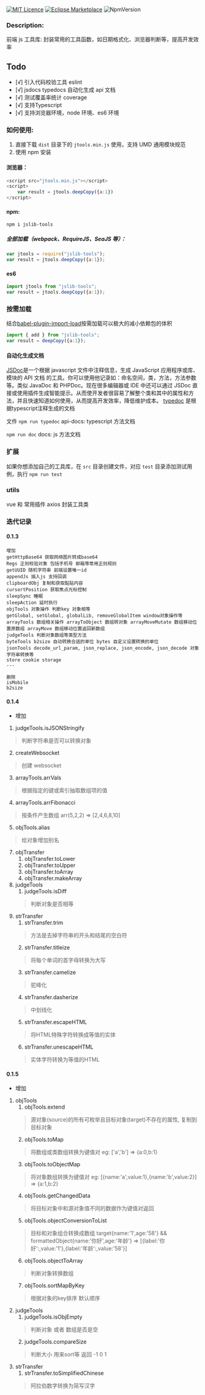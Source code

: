<!--
 * @Author: zhangyu
 * @Email: zhangdulin@outlook.com
 * @Date: 2021-06-08 11:30:40
 * @LastEditors: zhangyu
 * @LastEditTime: 2021-08-25 20:34:19
 * @Description:
-->

[![MIT Licence](https://badges.frapsoft.com/os/mit/mit.svg?v=103)](https://opensource.org/licenses/mit-license.php)
[![Eclipse Marketplace](https://img.shields.io/eclipse-marketplace/dt/notepad4e.svg)](https://www.npmjs.com/package/jslib-tools)
![NpmVersion](https://img.shields.io/npm/v/npm.svg)

### Description:

前端 js 工具库: 封装常用的工具函数，如日期格式化、浏览器判断等，提高开发效率

## Todo

- [√] 引入代码校验工具 eslint
- [√] jsdocs typedocs 自动化生成 api 文档
- [√] 测试覆盖率统计 coverage
- [√] 支持Typescript
- [√] 支持浏览器环境，node 环境、es6 环境

### 如何使用:

1. 直接下载 `dist` 目录下的 `jtools.min.js` 使用，支持 UMD 通用模块规范
2. 使用 npm 安装

#### 浏览器：

```js
<script src="jtools.min.js"></script>
<script>
    var result = jtools.deepCopy({a:1})
</script>
```

#### npm:

`npm i jslib-tools`

##### 全部加载（webpack、RequireJS、SeaJS 等）：

```js
var jtools = require("jslib-tools");
var result = jtools.deepCopy({a:1});
```

#### es6

```js
import jtools from "jslib-tools";
var result = jtools.deepCopy({a:1});
```

### 按需加载

结合[babel-plugin-import-load](https://github.com/Pasoul/babel-plugin-import-load)按需加载可以极大的减小依赖包的体积

```js
import { add } from "jslib-tools";
var result = deepCopy({a:1});
```

#### 自动化生成文档

[JSDoc](http://www.css88.com/doc/jsdoc/about-configuring-jsdoc.html)是一个根据 javascript 文件中注释信息，生成 JavaScript 应用程序或库、模块的 API 文档 的工具。你可以使用他记录如：命名空间，类，方法，方法参数等。类似 JavaDoc 和 PHPDoc。现在很多编辑器或 IDE 中还可以通过 JSDoc 直接或使用插件生成智能提示。从而使开发者很容易了解整个类和其中的属性和方法，并且快速知道如何使用，从而提高开发效率，降低维护成本。
[typedoc](https://typedoc.org/) 是根据typescript注释生成的文档

文件
`npm run typedoc`
api-docs: typescript 方法文档

`npm run doc`
docs: js 方法文档


### 扩展

如果你想添加自己的工具库，在 `src` 目录创建文件，对应 `test` 目录添加测试用例，执行 `npm run test`

### utils 
vue 和 常用插件 axios 封装工具类

### 迭代记录


#### 0.1.3
```
增加 
getHttpBase64 获取网络图片转成base64
Regs 正则校验对象 包括手机号 邮箱等常用正则规则
getUUID 随机字符串 前端设置唯一id
appendJs 插入js 支持回调
clipboardObj 复制和获取黏贴内容
cursortPosition 获取焦点光标控制
sleepSync 睡眠
sleepAction 延时执行
objTools 对象操作 判断key 对象相等
getGlobal, setGlobal, globalLib, removeGlobalItem window对象操作等
arrayTools 数组相关操作 arrayToObject 数组转对象 arrayMoveMutate 数组移动位置原数组 arrayMove 数组移动位置返回新数组
judgeTools 判断对象数组等类型方法
byteTools b2size 自动转换合适的单位 bytes 自定义设置转换的单位
jsonTools decode_url_param, json_replace, json_encode, json_decode 对象字符串转换等
store cookie storage
---

删除
isMobile
b2size
```

#### 0.1.4
- 增加 
1. judgeTools.isJSONStringify 
> 判断字符串是否可以转换对象
2. createWebsocket 
> 创建 websocket
3. arrayTools.arrVals
> 根据指定的键或索引抽取数组项的值
4. arrayTools.arrFibonacci
> 按条件产生数组 arr(5,2,2) => [2,4,6,8,10]
5. objTools.alias      
> 给对象增加别名
7. objTransfer
   1. objTransfer.toLower
   2. objTransfer.toUpper
   3. objTransfer.toArray
   4. objTransfer.makeArray
8. judgeTools
   1. judgeTools.isDiff
   > 判断对象是否相等
9. strTransfer
   1. strTransfer.trim
   > 方法是去掉字符串的开头和结尾的空白符
   2. strTransfer.titleize
   >  将每个单词的首字母转换为大写
   3. strTransfer.camelize
   > 驼峰化
   4. strTransfer.dasherize
   > 中划线化
   5. strTransfer.escapeHTML
   > 将HTML特殊字符转换成等值的实体
   6. strTransfer.unescapeHTML
   > 实体字符转换为等值的HTML

#### 0.1.5
- 增加 
1. objTools 
    1. objTools.extend 
    > 源对象(source)的所有可枚举且目标对象(target)不存在的属性, 复制到目标对象
    2. objTools.toMap 
    > 将数组或类数组转换为键值对 eg: ['a','b'] => {a:0,b:1}
    3. objTools.toObjectMap 
    > 将对象数组转换为键值对 eg: [{name:'a',value:1},{name:'b',value:2}] => {a:1,b:2}
    4. objTools.getChangedData 
    > 将目标对象中和源对象值不同的数据作为键值对返回
    5. objTools.objectConversionToList 
    > 目标和对象组合转换成数组 target{name:'1',age:'58'} && formattedObject{name:'你好',age:'年龄'} => [{label:'你好':,value:'1'},{label:'年龄':,value:'58'}]
    6. objTools.objectToArray 
    > 判断对象转换数组
    7. objTools.sortMapByKey 
    > 根据对象的key排序 默认顺序
2. judgeTools
   1. judgeTools.isObjEmpty 
   > 判断对象 或者 数组是否是空
   2. judgeTools.compareSize 
   > 判断大小 用来sort等 返回 -1 0 1
3. strTransfer   
   1. strTransfer.toSimplifiedChinese 
   > 阿拉伯数字转换为简写汉字
   